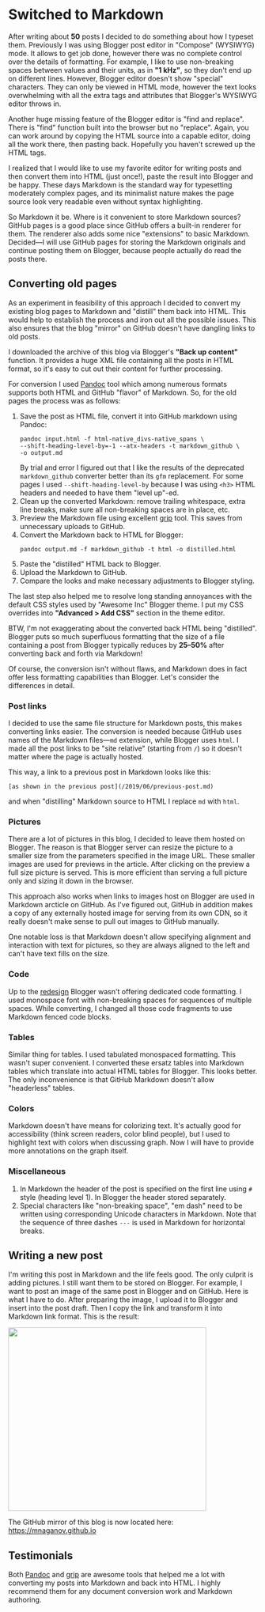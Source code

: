 # Switched to Markdown

After writing about **50** posts I decided to do something about
how I typeset them. Previously I was using Blogger post editor
in "Compose" (WYSIWYG) mode. It allows to get job done, however
there was no complete control over the details of
formatting. For example, I like to use non-breaking spaces
between values and their units, as in **"1 kHz"**, so they don't
end up on different lines. However, Blogger editor doesn't show
"special" characters. They can only be viewed in HTML mode,
however the text looks overwhelming with all the extra tags and
attributes that Blogger's WYSIWYG editor throws in.

Another huge missing feature of the Blogger editor is "find and
replace". There is "find" function built into the browser but
no "replace". Again, you can work around by copying the HTML
source into a capable editor, doing all the work there, then
pasting back. Hopefully you haven't screwed up the HTML tags.

I realized that I would like to use my favorite editor for
writing posts and then convert them into HTML (just once!),
paste the result into Blogger and be happy. These days
Markdown is the standard way for typesetting moderately complex
pages, and its minimalist nature makes the page source look very
readable even without syntax highlighting.

So Markdown it be. Where is it convenient to store Markdown
sources? GitHub pages is a good place since GitHub offers a
built-in renderer for them. The renderer also adds some nice
"extensions" to basic Markdown. Decided—I will use GitHub
pages for storing the Markdown originals and continue posting
them on Blogger, because people actually do read the posts there.

## Converting old pages

As an experiment in feasibility of this approach I decided to
convert my existing blog pages to Markdown and "distill" them back
into HTML. This would help to establish the process and iron
out all the possible issues. This also ensures that the blog
"mirror" on GitHub doesn't have dangling links to old posts.

I downloaded the archive of this blog via Blogger's **"Back up
content"** function. It provides a huge XML file containing
all the posts in HTML format, so it's easy to cut out their content
for further processing.

For conversion I used [Pandoc](http://pandoc.org) tool which
among numerous formats supports both HTML and GitHub "flavor" of
Markdown. So, for the old pages the process was as follows:

1. Save the post as HTML file, convert it into GitHub markdown
   using Pandoc:
   ```
   pandoc input.html -f html-native_divs-native_spans \
   --shift-heading-level-by=-1 --atx-headers -t markdown_github \
   -o output.md
   ```
   By trial and error I figured out that I like the results of
   the deprecated `markdown_github` converter better than its
   `gfm` replacement. For some pages I used `--shift-heading-level-by`
   because I was using `<h3>` HTML headers and needed to have
   them "level up"-ed.
2. Clean up the converted Markdown: remove trailing whitespace,
   extra line breaks, make sure all non-breaking spaces are in place,
   etc.
3. Preview the Markdown file using excellent [grip](https://github.com/joeyespo/grip)
   tool. This saves from unnecessary uploads to GitHub.
4. Convert the Markdown back to HTML for Blogger:
   ```
   pandoc output.md -f markdown_github -t html -o distilled.html
   ```
5. Paste the "distilled" HTML back to Blogger.
6. Upload the Markdown to GitHub.
7. Compare the looks and make necessary adjustments to Blogger styling.

The last step also helped me to resolve long standing annoyances
with the default CSS styles used by "Awesome Inc" Blogger theme.
I put my CSS overrides into **"Advanced \> Add CSS"** section in
the theme editor.

BTW, I'm not exaggerating about the converted back HTML being
"distilled".  Blogger puts so much superfluous formatting that
the size of a file containing a post from Blogger typically
reduces by **25–50%** after converting back and forth via
Markdown!

Of course, the conversion isn't without flaws, and Markdown does in
fact offer less formatting capabilities than Blogger. Let's consider the
differences in detail.

### Post links

I decided to use the same file structure for Markdown posts, this makes
converting links easier. The conversion is needed because GitHub uses
names of the Markdown files—`md` extension, while Blogger uses `html`.
I made all the post links to be "site relative" (starting from `/`)
so it doesn't matter where the page is actually hosted.

This way, a link to a previous post in Markdown looks like this:

```
[as shown in the previous post](/2019/06/previous-post.md)
```

and when "distilling" Markdown source to HTML I replace `md` with `html`.

### Pictures

There are a lot of pictures in this blog, I decided to leave
them hosted on Blogger. The reason is that Blogger server can
resize the picture to a smaller size from the parameters
specified in the image URL. These smaller images are used for
previews in the article. After clicking on the preview a full
size picture is served. This is more efficient than serving a full
picture only and sizing it down in the browser.

This approach also works when links to images host on Blogger
are used in Markdown arcticle on GitHub. As I've figured out,
GitHub in addition makes a copy of any externally hosted image
for serving from its own CDN, so it really doesn't make sense to
pull out images to GitHub manually.

One notable loss is that Markdown doesn't allow specifying alignment
and interaction with text for pictures, so they are always aligned
to the left and can't have text fills on the size.

### Code

Up to the [redesign](https://blogger.googleblog.com/2020/05/a-better-blogger-experience-on-web.html)
Blogger wasn't offering dedicated code formatting. I used monospace
font with non-breaking spaces for sequences of multiple
spaces. While converting, I changed all those code fragments to use
Markdown fenced code blocks.

### Tables

Similar thing for tables. I used tabulated monospaced
formatting. This wasn't super convenient. I converted these
ersatz tables into Markdown tables which translate into actual
HTML tables for Blogger. This looks better. The only
inconvenience is that GitHub Markdown doesn't allow "headerless"
tables.

### Colors

Markdown doesn't have means for colorizing text. It's actually good
for accessibility (think screen readers, color blind people), but I used
to highlight text with colors when discussing graph. Now I will have
to provide more annotations on the graph itself.

### Miscellaneous

1. In Markdown the header of the post is specified on the first
   line using `#` style (heading level 1). In Blogger the header
   stored separately.
2. Special characters like "non-breaking space", "em dash" need to
   be written using corresponding Unicode characters in Markdown.
   Note that the sequence of three dashes `---` is used in Markdown
   for horizontal breaks.

## Writing a new post

I'm writing this post in Markdown and the life feels good. The only
culprit is adding pictures. I still want them to be stored on Blogger.
For example, I want to post an image of the same post in Blogger
and on GitHub. Here is what I have to do. After preparing the
image, I upload it to Blogger and insert into the post draft.
Then I copy the link and transform it into Markdown link format.
This is the result:

[<img src="https://1.bp.blogspot.com/-SFV-p8ko81g/Xt8TQ1CnGCI/AAAAAAAARBY/4GeLwzfOumIqZsKeUJOcrdxFKmQosnDRACK4BGAsYHg/w400-h371/blogger-and-github.png" height="371" width="400" />](https://1.bp.blogspot.com/-SFV-p8ko81g/Xt8TQ1CnGCI/AAAAAAAARBY/4GeLwzfOumIqZsKeUJOcrdxFKmQosnDRACK4BGAsYHg/s782/blogger-and-github.png)

The GitHub mirror of this blog is now located here: https://mnaganov.github.io

## Testimonials

Both [Pandoc](http://pandoc.org) and [grip](https://github.com/joeyespo/grip)
are awesome tools that helped me a lot with converting my posts
into Markdown and back into HTML. I highly recommend them for
any document conversion work and Markdown authoring.
